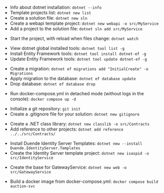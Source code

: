 * Info about dotnet installation: `dotnet --info`
* Template projects list: `dotnet new list`
* Create a solution file: `dotnet new sln`
* Create a webapi template project: `dotnet new webapi -o src/MyService`
* Add a project to the solution file: `dotnet sln add src/MyService`

- Start the project, with reload when files change: `dotnet watch`

* View dotnet global installed tools: `dotnet tool list -g`
* Install Entity Framework tools: `dotnet tool install dotnet-ef -g`
* Update Entity Framework tools: `dotnet tool update dotnet-ef -g`

- Create a migration: `dotnet ef migrations add "InitialCreate" -o Migrations`
- Apply migration to the database: `dotnet ef database update`
- Drop database: `dotnet ef database drop`

* Run docker-compose.yml in detached mode (without logs in the console): `docker compose up -d`

- Initialize a git repository: `git init`
- Create a .gitignore file for your solution: `dotnet new gitignore`

* Create a .NET class library: `dotnet new classlib -o src/Contracts`
* Add reference to other projects: `dotnet add reference ../../src/Contracts/`

- Install Duende Identity Server Templates: `dotnet new --install Duende.IdentityServer.Templates`
- Create the Identity Server template project: `dotnet new isaspid -o src/IdentityService`

* Create the base for GatewayService: `dotnet new web -o src/GatewayService`

- Build a docker image from docker-compose.yml: `docker compose build auction-svc`